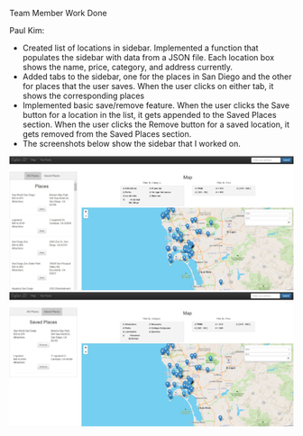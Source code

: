 Team Member Work Done

Paul Kim:
- Created list of locations in sidebar. Implemented a function that populates
the sidebar with data from a JSON file. Each location box shows the name,
price, category, and address currently.
- Added tabs to the sidebar, one for the places in San Diego and the other for
places that the user saves. When the user clicks on either tab, it shows the
corresponding places
- Implemented basic save/remove feature. When the user clicks the Save button
for a location in the list, it gets appended to the Saved Places section. When
the user clicks the Remove button for a saved location, it gets removed from
the Saved Places section.
- The screenshots below show the sidebar that I worked on.

![Map Screenshot](/milestone11_images/milestone11_screenshot1.jpg?raw=true)
![Map Screenshot](/milestone11_images/milestone11_screenshot2.jpg?raw=true)
